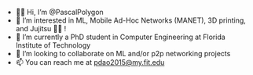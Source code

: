 - 👋🏿 Hi, I’m @PascalPolygon
- 👀 I’m interested in ML, Mobile Ad-Hoc Networks (MANET), 3D printing, and Jujitsu 🤙🏿 !
- 🌱 I’m currently a PhD student in Computer Engineering at Florida Institute of Technology
- 💞️ I’m looking to collaborate on ML and/or p2p networking projects
- 📫 You can reach me at pdao2015@my.fit.edu

<!---
<p align="center">
  <img src ="https://github-readme-stats.vercel.app/api?username=PascalPolygon&show_icons=true&count_private=true&theme=darcula&hide_border=true&hide=issues,contribs&bg_color=00000000">
  <img src ="https://github-readme-stats.vercel.app/api/top-langs/?username=PascalPolygon&layout=compact&hide_border=true&theme=darcula&bg_color=00000000&langs_count=6">
  <img src ="https://github-readme-streak-stats.herokuapp.com?user=PascalPolygon&theme=darcula&hide_border=true&background=FFFFFF00">
</p>
--->

<!---
PascalPolygon/PascalPolygon is a ✨ special ✨ repository because its `README.md` (this file) appears on your GitHub profile.
You can click the Preview link to take a look at your changes.
--->
